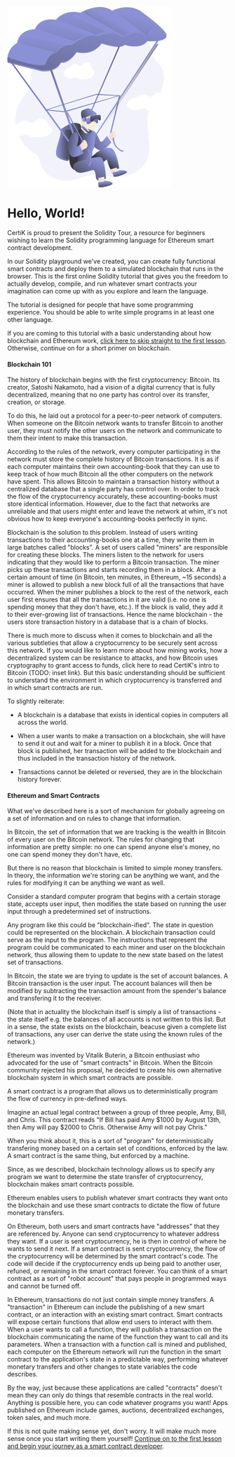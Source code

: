 ![Image of Parachuate](/static/assets/parachute.png) 
# Hello, World!

CertiK is proud to present the Solidity Tour, a resource for beginners wishing to learn the Solidity programming language for Ethereum smart contract development.

In our Solidity playground we've created, you can create fully functional smart contracts and deploy them to a simulated blockchain that runs in the browser. This is the first online Solidity tutorial that gives you the freedom to actually develop, compile, and run whatever  smart contracts your imagination can come up with as you explore and learn the language.

The tutorial is designed for people that have some programming experience. You should be able to write simple programs in at least one other language.

If you are coming to this tutorial with a basic understanding about how blockchain and Ethereum work, [click here to skip straight to the first lesson](./2). Otherwise, continue on for a short primer on blockchain.

#### Blockchain 101

The history of blockchain begins with the first cryptocurrency: Bitcoin. Its creator, Satoshi Nakamoto, had a vision of a digital currency that is fully decentralized, meaning that no one party has control over its transfer, creation, or storage.

To do this, he laid out a protocol for a peer-to-peer network of computers. When someone on the Bitcoin network wants to transfer Bitcoin to another user, they must notify the other users on the network and communicate to them their intent to make this transaction.

According to the rules of the network, every computer participating in the network must store the complete history of Bitcoin transactions. It is as if each computer maintains their own accounting-book that they can use to keep track of how much Bitcoin all the other computers on the network have spent. This allows Bitcoin to maintain a transaction history without a centralized database that a single party has control over. In order to track the flow of the cryptocurrency accurately, these accounting-books must store identical information. However, due to the fact that networks are unreliable and that users might enter and leave the network at whim, it's not obvious how to keep everyone's accounting-books perfectly in sync.

Blockchain is the solution to this problem. Instead of users writing transactions to their accounting-books one at a time, they write them in large batches called "blocks". A set of users called "miners" are responsible for creating these blocks. The miners listen to the network for users indicating that they would like to perform a Bitcoin transaction. The miner picks up these transactions and starts recording them in a block. After a certain amount of time (in Bitcoin, ten minutes, in Ethereum, ~15 seconds) a miner is allowed to publish a new block full of all the transactions that have occurred. When the miner publishes a block to the rest of the network, each user first ensures that all the transactions in it are valid (i.e. no one is spending money that they don't have, etc.). If the block is valid, they add it to their ever-growing list of transactions. Hence the name blockchain - the users store transaction history in a database that is a chain of blocks.

There is much more to discuss when it comes to blockchain and all the various subtleties that allow a cryptocurrency to be securely sent across this network. If you would like to learn more about how mining works, how a decentralized system can be resistance to attacks, and how Bitcoin uses cryptography to grant access to funds, click here to read CertiK's intro to Bitcoin (TODO: inset link). But this basic understanding should be sufficient to understand the environment in which cryptocurrency is transferred and in which smart contracts are run.

To slightly reiterate:

- A blockchain is a database that exists in identical copies in computers all across the world.

- When a user wants to make a transaction on a blockchain, she will have to send it out and wait for a miner to publish it in a block. Once that block is published, her transaction will be added to the blockchain and thus included in the transaction history of the network.

- Transactions cannot be deleted or reversed, they are in the blockchain history forever.

#### Ethereum and Smart Contracts

What we've described here is a sort of mechanism for globally agreeing on a set of information and on rules to change that information.

In Bitcoin, the set of information that we are tracking is the wealth in Bitcoin of every user on the Bitcoin network. The rules for changing that information are pretty simple: no one can spend anyone else's money, no one can spend money they don't have, etc.

But there is no reason that blockchain is limited to simple money transfers. In theory, the information we're storing can be anything we want, and the rules for modifying it can be anything we want as well.

Consider a standard computer program that begins with a certain storage state, accepts user input, then modifies the state based on running the user input through a predetermined set of instructions.

Any program like this could be "blockchain-ified". The state in question could be represented on the blockchain. A blockchain transaction could serve as the input to the program. The instructions that represent the program could be communicated to each miner and user on the blockchain network, thus allowing them to update to the new state based on the latest set of transactions.

In Bitcoin, the state we are trying to update is the set of account balances. A Bitcoin transaction is the user input. The account balances will then be modified by subtracting the transaction amount from the spender's balance and transfering it to the receiver.

(Note that in actuality the blockchain itself is simply a list of transactions - the state itself e.g. the balances of all accounts is not written to this list. But in a sense, the state exists on the blockchain, beacuse given a complete list of transactions, any user can derive the state using the known rules of the network.)

Ethereum was invented by Vitalik Buterin, a Bitcoin enthusiast who advocated for the use of "smart contracts" in Bitcoin. When the Bitcoin community rejected his proposal, he decided to create his own alternative blockchain system in which smart contracts are possible.

A smart contract is a program that allows us to deterministically program the flow of currency in pre-defined ways.

Imagine an actual legal contract between a group of three people, Amy, Bill, and Chris. This contract reads "If Bill has paid Amy $1000 by August 13th, then Amy will pay $2000 to Chris. Otherwise Amy will not pay Chris."

When you think about it, this is a sort of "program" for deterministically transfering money based on a certain set of conditions, enforced by the law. A smart contract is the same thing, but enforced by a machine.

Since, as we described, blockchain technology allows us to specify any program we want to determine the state transfer of cryptocurrency, blockchain makes smart contracts possible.

Ethereum enables users to publish whatever smart contracts they want onto the blockchain and use these smart contracts to dictate the flow of future monetary transfers.

On Ethereum, both users and smart contracts have "addresses" that they are referenced by. Anyone can send cryptocurrency to whatever address they want. If a user is sent cryptocurrency, he is then in control of where he wants to send it next. If a smart contract is sent cryptocurrency, the flow of the cryptocurrency will be determined by the smart contract's code. The code will decide if the cryptocurrency ends up being paid to another user, refuned, or remaining in the smart contract forever. You can think of a smart contract as a sort of "robot account" that pays people in programmed ways and cannot be turned off.

In Ethereum, transactions do not just contain simple money transfers. A "transaction" in Ethereum can include the publishing of a new smart contract, or an interaction with an existing smart contract. Smart contracts will expose certain functions that allow end users to interact with them. When a user wants to call a function, they will publish a transaction on the blockchain communicating the name of the function they want to call and its parameters.  When a transaction with a function call is mined and published, each computer on the Ethereum network will run the function in the smart contract to the application's state in a predictable way, performing whatever monetary transfers and other changes to state variables the code describes.

By the way, just because these applications are called "contracts" doesn't mean they can only do things that resemble contracts in the real world. Anything is possible here, you can code whatever programs you want! Apps published on Ethereum include games, auctions, decentralized exchanges, token sales, and much more.

If this is not quite making sense yet, don't worry. It will make much more sense once you start writing them yourself! [Continue on to the first lesson and begin your journey as a smart contract developer](./2).
